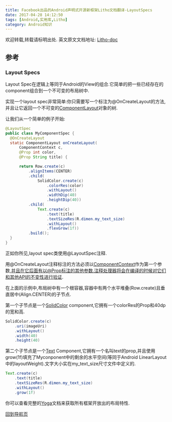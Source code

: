 ```yaml
---
title: Facebook出品的Android声明式开源新框架Litho文档翻译-LayoutSpecs
date: 2017-04-28 14:12:50
tags: [Android,实用库,Litho]
category: Android知识
---
```


欢迎转载,转载请标明出处.
英文原文文档地址: [Litho-doc](http://fblitho.com/docs/layout-specs)
## 参考
### Layout Specs

</p>
</p>

Layout Spec在逻辑上等同于Android的View的组合.它简单的把一些已经存在的component组合到一个不可变的布局树中.

实现一个layout spec非常简单:你只需要写一个标注为@OnCreateLayout的方法,并且让它返回一个不可变的[ComponentLayout](http://fblitho.com/javadoc/com/facebook/litho/ComponentLayout)对象的树.

让我们从一个简单的例子开始:
``` java
@LayoutSpec
public class MyComponentSpec {
  @OnCreateLayout
  static ComponentLayout onCreateLayout(
      ComponentContext c,
      @Prop int color,
      @Prop String title) {

      return Row.create(c)
          .alignItems(CENTER)
          .child(
              SolidColor.create(c)
                  .colorRes(color)
                  .withLayout()
                  .widthDip(40)
                  .heightDip(40))
          .child(
              Text.create(c)
                  .text(title)
                  .textSizeRes(R.dimen.my_text_size)
                  .withLayout()
                  .flexGrow(1f))
          .build();
  }
}
```

正如你所见,layout spec类使用@LayoutSpec注释.

用@OnCreateLayout注释标注的方法必须以[ComponentContext](http://fblitho.com/javadoc/com/facebook/litho/ComponentContext)作为第一个参数,并且在它后面有以@Prop标注的其他参数.注释处理器将会在编译的时候对它们和其他API的不变性进行验证.

在上面的示例中,布局树中有一个根容器,容器中有两个水平堆叠(Row.create)且垂直居中(Align.CENTER)的子节点.

第一个子节点是一个[SolidColor](http://fblitho.com/javadoc/com/facebook/litho/widget/SolidColor) component,它拥有一个colorRes的Prop和40dp的宽和高.

``` java
SolidColor.create(c)
    .uri(imageUri)
    .withLayout()
    .width(40)
    .height(40)
```

第二个子节点是一个[Text](http://fblitho.com/javadoc/com/facebook/litho/widget/Text) Component,它拥有一个名叫text的prop,并且使用grow(1f)填充了Myconponent中的剩余的水平空间(等同于Android LinearLayout中的layoutWeight).文字大小实在my_text_size尺寸文件中定义的.
``` java
Text.create(c)
    .text(title)
    .textSizeRes(R.dimen.my_text_size)
    .withLayout()
    .grow(1f)
```

你可以查看完整的[Yoga](https://facebook.github.io/yoga/docs/learn-more/)文档来获取所有框架开放出的布局特性.

</p>
</p>
</p>
</p>

[回到导航页](https://shikieiki.github.io/2017/05/04/Facebook%E5%87%BA%E5%93%81%E7%9A%84Android%E5%A3%B0%E6%98%8E%E5%BC%8F%E5%BC%80%E6%BA%90%E6%96%B0%E6%A1%86%E6%9E%B6Litho%E6%96%87%E6%A1%A3%E7%BF%BB%E8%AF%91-%E6%80%BB%E8%A7%88%E5%92%8C%E5%AF%BC%E8%88%AA/)

</p>
</p>
</p>
</p>